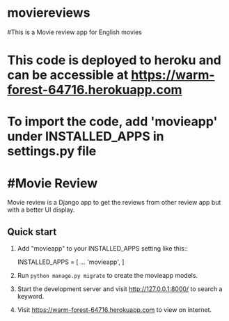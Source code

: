 # moviereviews
#This is a Movie review app for English movies
# This code is deployed to heroku and can be accessible at  https://warm-forest-64716.herokuapp.com
# To import the code, add 'movieapp' under INSTALLED_APPS in settings.py file
#Movie Review
=====

Movie review is a Django app to get the reviews from other review app but with a better
UI display.

Quick start
-----------

1. Add "movieapp" to your INSTALLED_APPS setting like this::

    INSTALLED_APPS = [
        ...
        'movieapp',
    ]

2. Run `python manage.py migrate` to create the movieapp models.

4. Start the development server and visit http://127.0.0.1:8000/
   to search a keyword.

5. Visit https://warm-forest-64716.herokuapp.com to view on internet.
